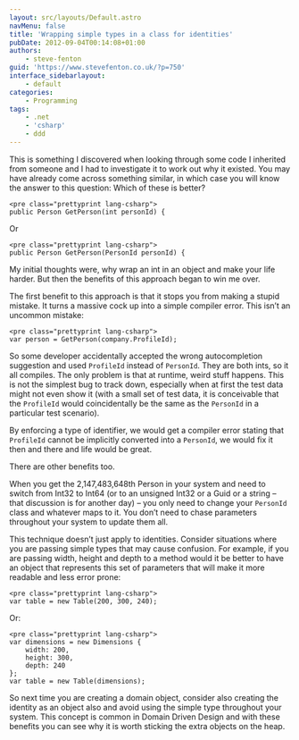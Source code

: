 ```yaml
---
layout: src/layouts/Default.astro
navMenu: false
title: 'Wrapping simple types in a class for identities'
pubDate: 2012-09-04T00:14:08+01:00
authors:
    - steve-fenton
guid: 'https://www.stevefenton.co.uk/?p=750'
interface_sidebarlayout:
    - default
categories:
    - Programming
tags:
    - .net
    - 'csharp'
    - ddd
---
```


This is something I discovered when looking through some code I inherited from someone and I had to investigate it to work out why it existed. You may have already come across something similar, in which case you will know the answer to this question: Which of these is better?

```
<pre class="prettyprint lang-csharp">
public Person GetPerson(int personId) {
```
Or

```
<pre class="prettyprint lang-csharp">
public Person GetPerson(PersonId personId) {
```
My initial thoughts were, why wrap an int in an object and make your life harder. But then the benefits of this approach began to win me over.

The first benefit to this approach is that it stops you from making a stupid mistake. It turns a massive cock up into a simple compiler error. This isn’t an uncommon mistake:

```
<pre class="prettyprint lang-csharp">
var person = GetPerson(company.ProfileId);
```
So some developer accidentally accepted the wrong autocompletion suggestion and used `ProfileId` instead of `PersonId`. They are both ints, so it all compiles. The only problem is that at runtime, weird stuff happens. This is not the simplest bug to track down, especially when at first the test data might not even show it (with a small set of test data, it is conceivable that the `ProfileId` would coincidentally be the same as the `PersonId` in a particular test scenario).

By enforcing a type of identifier, we would get a compiler error stating that `ProfileId` cannot be implicitly converted into a `PersonId`, we would fix it then and there and life would be great.

There are other benefits too.

When you get the 2,147,483,648th Person in your system and need to switch from Int32 to Int64 (or to an unsigned Int32 or a Guid or a string – that discussion is for another day) – you only need to change your `PersonId` class and whatever maps to it. You don’t need to chase parameters throughout your system to update them all.

This technique doesn’t just apply to identities. Consider situations where you are passing simple types that may cause confusion. For example, if you are passing width, height and depth to a method would it be better to have an object that represents this set of parameters that will make it more readable and less error prone:

```
<pre class="prettyprint lang-csharp">
var table = new Table(200, 300, 240);
```
Or:

```
<pre class="prettyprint lang-csharp">
var dimensions = new Dimensions {
    width: 200,
    height: 300,
    depth: 240
};
var table = new Table(dimensions);
```
So next time you are creating a domain object, consider also creating the identity as an object also and avoid using the simple type throughout your system. This concept is common in Domain Driven Design and with these benefits you can see why it is worth sticking the extra objects on the heap.